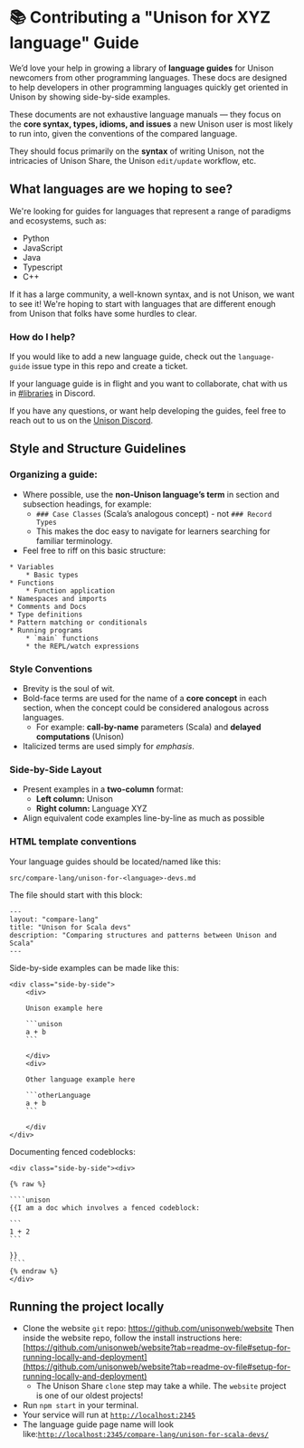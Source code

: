 # 📚 Contributing a "Unison for XYZ language" Guide

We’d love your help in growing a library of **language guides** for Unison newcomers from other programming languages. These docs are designed to help developers in other programming languages quickly get oriented in Unison by showing side-by-side examples.

These documents are not exhaustive language manuals — they focus on the **core syntax, types, idioms, and issues** a new Unison user is most likely to run into, given the conventions of the compared language.

They should focus primarily on the **syntax** of writing Unison, not the intricacies of Unison Share, the Unison `edit/update` workflow, etc.

## What languages are we hoping to see?

We're looking for guides for languages that represent a range of paradigms and ecosystems, such as:

* Python
* JavaScript
* Java
* Typescript
* C++

If it has a large community, a well-known syntax, and is not Unison, we want to see it!
We're hoping to start with languages that are different enough from Unison that folks have some hurdles to clear.

### How do I help?

If you would like to add a new language guide, check out the `language-guide` issue type in this repo and create a ticket.

If your language guide is in flight and you want to collaborate, chat with us in [#libraries](https://www.unison-lang.org/discord) in Discord.

If you have any questions, or want help developing the guides, feel free to reach out to us on the [Unison Discord](https://www.unison-lang.org/discord).

## Style and Structure Guidelines

### Organizing a guide:

- Where possible, use the **non-Unison language’s term** in section and subsection headings, for example:
    - `### Case Classes` (Scala’s analogous concept) - not `### Record Types`
    - This makes the doc easy to navigate for learners searching for familiar terminology.
- Feel free to riff on this basic structure:

```
* Variables
	* Basic types
* Functions
	* Function application
* Namespaces and imports
* Comments and Docs
* Type definitions
* Pattern matching or conditionals
* Running programs
	* `main` functions
	* the REPL/watch expressions
```

### Style Conventions

- Brevity is the soul of wit.
- Bold-face terms are used for the name of a **core concept** in each section, when the concept could be considered analogous across languages.
    - For example: **call-by-name** parameters (Scala) and **delayed computations** (Unison)
- Italicized terms are used simply for *emphasis*.

### Side-by-Side Layout

- Present examples in a **two-column** format:
    - **Left column:** Unison
    - **Right column:** Language XYZ
- Align equivalent code examples line-by-line as much as possible

### HTML template conventions

Your language guides should be located/named like this:

`src/compare-lang/unison-for-<language>-devs.md`

The file should start with this block:

```
---
layout: "compare-lang"
title: "Unison for Scala devs"
description: "Comparing structures and patterns between Unison and Scala"
---
```

Side-by-side examples can be made like this:

```
<div class="side-by-side">
	<div>

    Unison example here

    ```unison
    a + b
    ```

	</div>
	<div>

    Other language example here

    ```otherLanguage
    a + b
    ```

	</div
</div>
```

Documenting fenced codeblocks:

`````
<div class="side-by-side"><div>

{% raw %}

````unison
{{I am a doc which involves a fenced codeblock:

```
1 + 2
```

}}
````
{% endraw %}
</div>
`````

## Running the project locally

- Clone the website `git` repo: https://github.com/unisonweb/website Then inside the website repo,  follow the install instructions here: [https://github.com/unisonweb/website?tab=readme-ov-file#setup-for-running-locally-and-deployment](https://github.com/unisonweb/website?tab=readme-ov-file#setup-for-running-locally-and-deployment)
    - The Unison Share `clone` step may take a while. The `website` project is one of our oldest projects!
- Run `npm start` in your terminal.
- Your service will run at [`http://localhost:2345`](http://localhost:2345)
- The language guide page name will look like:[`http://localhost:2345/compare-lang/unison-for-scala-devs/`](http://localhost:2345/compare-lang/unison-for-scala-devs/)
